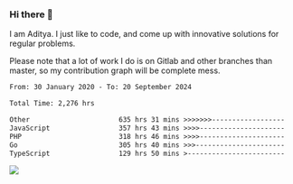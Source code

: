 ### Hi there 👋

I am Aditya. I just like to code, and come up with innovative solutions for regular problems.

Please note that a lot of work I do is on Gitlab and other branches than master, so my contribution graph will be complete mess.

<!--START_SECTION:waka-->

```txt
From: 30 January 2020 - To: 20 September 2024

Total Time: 2,276 hrs

Other                      635 hrs 31 mins >>>>>>>------------------   27.92 %
JavaScript                 357 hrs 43 mins >>>>---------------------   15.72 %
PHP                        318 hrs 46 mins >>>>---------------------   14.01 %
Go                         305 hrs 40 mins >>>----------------------   13.43 %
TypeScript                 129 hrs 50 mins >------------------------   05.71 %
```

<!--END_SECTION:waka-->

![](https://komarev.com/ghpvc/?username=BrainBuzzer)
